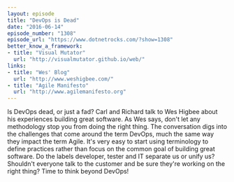 ```yaml
---
layout: episode
title: "DevOps is Dead"
date: "2016-06-14"
episode_number: "1308"
episode_url: "https://www.dotnetrocks.com/?show=1308"
better_know_a_framework:
- title: "Visual Mutator"
  url: "http://visualmutator.github.io/web/"
links:
- title: "Wes' Blog"
  url: "http://www.weshigbee.com/"
- title: "Agile Manifesto"
  url: "http://www.agilemanifesto.org"
---
```


Is DevOps dead, or just a fad? Carl and Richard talk to Wes Higbee about his experiences building great software. As Wes says, don't let any methodology stop you from doing the right thing. The conversation digs into the challenges that come around the term DevOps, much the same way they impact the term Agile. It's very easy to start using terminology to define practices rather than focus on the common goal of building great software. Do the labels developer, tester and IT separate us or unify us? Shouldn't everyone talk to the customer and be sure they're working on the right thing? Time to think beyond DevOps!
